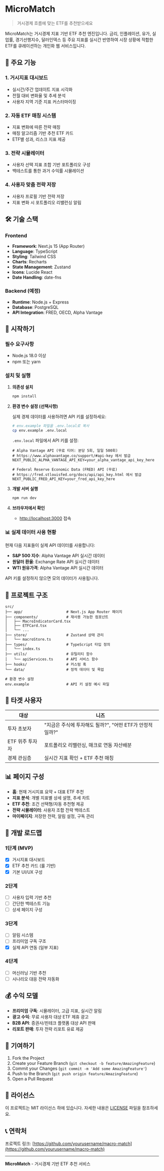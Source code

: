 # MicroMatch

> 거시경제 흐름에 맞는 ETF를 추천받으세요

MicroMatch는 거시경제 지표 기반 ETF 추천 엔진입니다. 금리, 인플레이션, 유가, 실업률, 경기선행지수, 달러인덱스 등 주요 지표를 실시간 반영하여 시장 상황에 적합한 ETF를 큐레이션하는 개인화 웹 서비스입니다.

## 🎯 주요 기능

### 1. 거시지표 대시보드

- 실시간/주간 업데이트 지표 시각화
- 전월 대비 변화율 및 추세 분석
- 사용자 지역 기준 지표 커스터마이징

### 2. 자동 ETF 매칭 시스템

- 지표 변화에 따른 전략 매칭
- 매칭 알고리즘 기반 추천 ETF 카드
- ETF별 성과, 리스크 지표 제공

### 3. 전략 시뮬레이터

- 사용자 선택 지표 조합 기반 포트폴리오 구성
- 백테스트를 통한 과거 수익률 시뮬레이션

### 4. 사용자 맞춤 전략 저장

- 사용자 프로필 기반 전략 저장
- 지표 변화 시 포트폴리오 리밸런싱 알림

## 🛠️ 기술 스택

### Frontend

- **Framework**: Next.js 15 (App Router)
- **Language**: TypeScript
- **Styling**: Tailwind CSS
- **Charts**: Recharts
- **State Management**: Zustand
- **Icons**: Lucide React
- **Date Handling**: date-fns

### Backend (예정)

- **Runtime**: Node.js + Express
- **Database**: PostgreSQL
- **API Integration**: FRED, OECD, Alpha Vantage

## 🚀 시작하기

### 필수 요구사항

- Node.js 18.0 이상
- npm 또는 yarn

### 설치 및 실행

1. **의존성 설치**

   ```bash
   npm install
   ```

2. **환경 변수 설정 (선택사항)**

   실제 경제 데이터를 사용하려면 API 키를 설정하세요:

   ```bash
   # env.example 파일을 .env.local로 복사
   cp env.example .env.local
   ```

   `.env.local` 파일에서 API 키를 설정:

   ```env
   # Alpha Vantage API (무료 티어: 분당 5회, 일일 500회)
   # https://www.alphavantage.co/support/#api-key 에서 발급
   NEXT_PUBLIC_ALPHA_VANTAGE_API_KEY=your_alpha_vantage_api_key_here

   # Federal Reserve Economic Data (FRED) API (무료)
   # https://fred.stlouisfed.org/docs/api/api_key.html 에서 발급
   NEXT_PUBLIC_FRED_API_KEY=your_fred_api_key_here
   ```

3. **개발 서버 실행**

   ```bash
   npm run dev
   ```

4. **브라우저에서 확인**
   - [http://localhost:3000](http://localhost:3000) 접속

### 📊 실제 데이터 사용 현황

현재 다음 지표들이 실제 API 데이터를 사용합니다:

- **S&P 500 지수**: Alpha Vantage API 실시간 데이터
- **원달러 환율**: Exchange Rate API 실시간 데이터
- **WTI 원유가격**: Alpha Vantage API 실시간 데이터

API 키를 설정하지 않으면 모의 데이터가 사용됩니다.

## 📁 프로젝트 구조

```
src/
├── app/                    # Next.js App Router 페이지
├── components/             # 재사용 가능한 컴포넌트
│   ├── MacroIndicatorCard.tsx
│   ├── ETFCard.tsx
│   └── ...
├── store/                  # Zustand 상태 관리
│   └── macroStore.ts
├── types/                  # TypeScript 타입 정의
│   └── index.ts
├── utils/                  # 유틸리티 함수
│   └── apiServices.ts      # API 서비스 함수
├── hooks/                  # 커스텀 훅
└── data/                   # 정적 데이터 및 목업

# 환경 변수 설정
env.example                 # API 키 설정 예시 파일
```

## 🎯 타겟 사용자

| 대상            | 니즈                                                     |
| --------------- | -------------------------------------------------------- |
| 투자 초보자     | "지금은 주식에 투자해도 될까?", "어떤 ETF가 안정적일까?" |
| ETF 위주 투자자 | 포트폴리오 리밸런싱, 매크로 연동 자산배분                |
| 경제 관심층     | 실시간 지표 확인 + ETF 추천 매칭                         |

## 📊 페이지 구성

- **홈**: 현재 거시지표 요약 + 대표 ETF 추천
- **지표 분석**: 개별 지표별 상세 설명, 추세 차트
- **ETF 추천**: 조건 선택형/자동 추천형 제공
- **전략 시뮬레이터**: 사용자 조합 전략 백테스트
- **마이페이지**: 저장한 전략, 알림 설정, 구독 관리

## 🔄 개발 로드맵

### 1단계 (MVP)

- [x] 거시지표 대시보드
- [x] ETF 추천 카드 (룰 기반)
- [x] 기본 UI/UX 구성

### 2단계

- [ ] 사용자 입력 기반 추천
- [ ] 간단한 백테스트 기능
- [ ] 상세 페이지 구성

### 3단계

- [ ] 알림 시스템
- [ ] 프리미엄 구독 구조
- [x] 실제 API 연동 (일부 지표)

### 4단계

- [ ] 머신러닝 기반 추천
- [ ] 시나리오 대응 전략 자동화

## 💰 수익 모델

- **프리미엄 구독**: 시뮬레이터, 고급 지표, 실시간 알림
- **광고 수익**: 무료 사용자 대상 ETF 제휴 광고
- **B2B API**: 증권사/핀테크 플랫폼 대상 API 판매
- **리포트 판매**: 투자 전략 리포트 유료 제공

## 🤝 기여하기

1. Fork the Project
2. Create your Feature Branch (`git checkout -b feature/AmazingFeature`)
3. Commit your Changes (`git commit -m 'Add some AmazingFeature'`)
4. Push to the Branch (`git push origin feature/AmazingFeature`)
5. Open a Pull Request

## 📄 라이선스

이 프로젝트는 MIT 라이선스 하에 있습니다. 자세한 내용은 [LICENSE](LICENSE) 파일을 참조하세요.

## 📞 연락처

프로젝트 링크: [https://github.com/yourusername/macro-match](https://github.com/yourusername/macro-match)

---

**MicroMatch** - 거시경제 기반 ETF 추천 서비스

